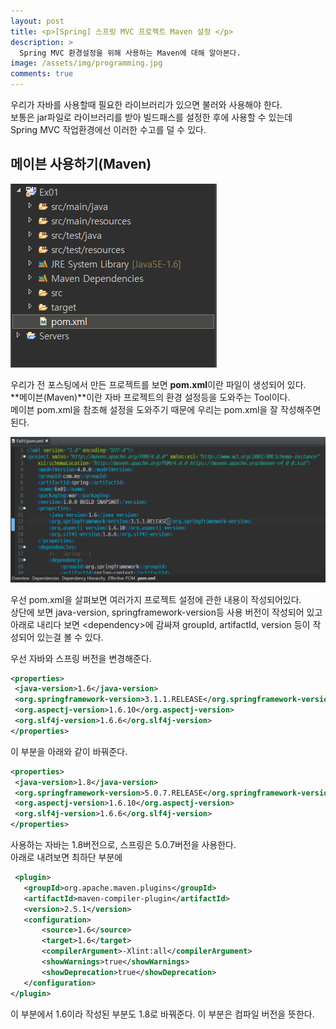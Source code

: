 ```yaml
---
layout: post
title: <p>[Spring] 스프링 MVC 프로젝트 Maven 설정 </p>
description: >
  Spring MVC 환경설정을 위해 사용하는 Maven에 대해 알아본다.
image: /assets/img/programming.jpg
comments: true
---
```

<head>
  <link rel="stylesheet" type="text/css" href="../../assets/css/obsidian.css" />
</head>
 
 우리가 자바를 사용할때 필요한 라이브러리가 있으면 불러와 사용해야 한다.<br>
 보통은 jar파일로 라이브러리를 받아 빌드패스를 설정한 후에 사용할 수 있는데<br>
 Spring MVC 작업환경에선 이러한 수고를 덜 수 있다.

## 메이븐 사용하기(Maven)
 
 <img src="/assets/img/spring/pom.png">

 우리가 전 포스팅에서 만든 프로젝트를 보면 **pom.xml**이란 파일이 생성되어 있다.<br>
 **메이븐(Maven)**이란 자바 프로젝트의 환경 설정등을 도와주는 Tool이다.<br>
 메이븐 pom.xml을 참조해 설정을 도와주기 때문에 우리는 pom.xml을 잘 작성해주면 된다.

 <img src="/assets/img/spring/pom2.png">

 우선 pom.xml을 살펴보면 여러가지 프로젝트 설정에 관한 내용이 작성되어있다.<br>
 상단에 보면 java-version, springframework-version등 사용 버전이 작성되어 있고<br>
 아래로 내리다 보면 &lt;dependency&gt;에 감싸져 groupId, artifactId, version 등이 작성되어 있는걸 볼 수 있다.

 우선 자바와 스프링 버전을 변경해준다.

 ```xml
<properties>
  <java-version>1.6</java-version>
  <org.springframework-version>3.1.1.RELEASE</org.springframework-version>
  <org.aspectj-version>1.6.10</org.aspectj-version>
  <org.slf4j-version>1.6.6</org.slf4j-version>
</properties>
 ```

 이 부분을 아래와 같이 바꿔준다.

 ~~~xml
<properties>
  <java-version>1.8</java-version>
  <org.springframework-version>5.0.7.RELEASE</org.springframework-version>
  <org.aspectj-version>1.6.10</org.aspectj-version>
  <org.slf4j-version>1.6.6</org.slf4j-version>
</properties>
 ~~~
 
 사용하는 자바는 1.8버전으로, 스프링은 5.0.7버전을 사용한다.<br>
 아래로 내려보면 최하단 부분에 

 ~~~xml
  <plugin>
    <groupId>org.apache.maven.plugins</groupId>
    <artifactId>maven-compiler-plugin</artifactId>
    <version>2.5.1</version>
    <configuration>
        <source>1.6</source>
        <target>1.6</target>
        <compilerArgument>-Xlint:all</compilerArgument>
        <showWarnings>true</showWarnings>
        <showDeprecation>true</showDeprecation>
    </configuration>
</plugin>
~~~

이 부분에서 1.6이라 작성된 부분도 1.8로 바꿔준다. 이 부분은 컴파일 버전을 뜻한다.